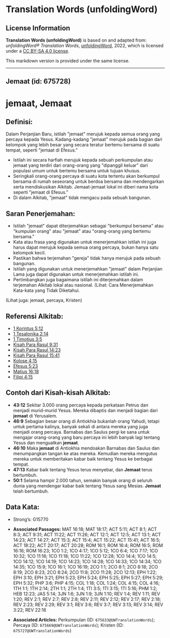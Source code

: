 # Translation Words (unfoldingWord)

## License Information

**Translation Words (unfoldingWord)** is based on and adapted from: _unfoldingWord® Translation Words_, [unfoldingWord](https://unfoldingword.org/utw), 2022, which is licensed under a [CC BY-SA 4.0 license](https://creativecommons.org/licenses/by-sa/4.0/legalcode.en).

This markdown version is provided under the same license.



--------------------------------

## Jemaat (id: 675728)

jemaat, Jemaat
==============

Definisi:
---------

Dalam Perjanjian Baru, istilah "jemaat" merujuk kepada semua orang yang percaya kepada Yesus. Kadang\-kadang "jemaat" merujuk pada bagian dari kelompok yang lebih besar yang secara teratur bertemu bersama di suatu tempat, seperti "jemaat di Efesus."

* Istilah ini secara harfiah merujuk kepada sebuah perkumpulan atau jemaat yang terdiri dari orang\-orang yang "dipanggil keluar" dari populasi umum untuk bertemu bersama untuk tujuan khusus.
* Seringkali orang\-orang percaya di suatu kota tertentu akan berkumpul bersama di rumah seseorang untuk berdoa bersama dan mendengarkan serta mendiskusikan Alkitab. Jemaat\-jemaat lokal ini diberi nama kota seperti "jemaat di Efesus."
* Di dalam Alkitab, "jemaat" tidak mengacu pada sebuah bangunan.

Saran Penerjemahan:
-------------------

* Istilah "jemaat" dapat diterjemahkan sebagai "berkumpul bersama" atau "kumpulan orang" atau "jemaat" atau "orang\-orang yang bertemu bersama."
* Kata atau frasa yang digunakan untuk menerjemahkan istilah ini juga harus dapat merujuk kepada semua orang percaya, bukan hanya satu kelompok kecil.
* Pastikan bahwa terjemahan "gereja" tidak hanya merujuk pada sebuah bangunan.
* Istilah yang digunakan untuk menerjemahkan "jemaat" dalam Perjanjian Lama juga dapat digunakan untuk menerjemahkan istilah ini.
* Pertimbangkan juga bagaimana istilah ini diterjemahkan dalam terjemahan Alkitab lokal atau nasional. (Lihat: Cara Menerjemahkan Kata\-kata yang Tidak Diketahui.

(Lihat juga: jemaat, percaya, Kristen)

Referensi Alkitab:
------------------

* [1 Korintus 5:12](https://ref.ly/1Cor0:0)
* [1 Tesalonika 2:14](https://ref.ly/1Thess0:0)
* [1 Timotius 3:5](https://ref.ly/1Tim0:0)
* [Kisah Para Rasul 9:31](https://ref.ly/Acts0:0)
* [Kisah Para Rasul 14:23](https://ref.ly/Acts0:0)
* [Kisah Para Rasul 15:41](https://ref.ly/Acts0:0)
* [Kolose 4:15](https://ref.ly/Col4:15)
* [Efesus 5:23](https://ref.ly/Eph5:23)
* [Matius 16:18](https://ref.ly/Matt16:18)
* [Filipi 4:15](https://ref.ly/Phil4:15)

Contoh dari Kisah\-kisah Alkitab:
---------------------------------

* **43:12** Sekitar 3\.000 orang percaya kepada perkataan Petrus dan menjadi murid\-murid Yesus. Mereka dibaptis dan menjadi bagian dari **jemaat** di Yerusalem.
* **46:9** Sebagian besar orang di Antiokhia bukanlah orang Yahudi, tetapi untuk pertama kalinya, banyak sekali di antara mereka yang juga menjadi orang percaya. Barnabas dan Saulus pergi ke sana untuk mengajar orang\-orang yang baru percaya ini lebih banyak lagi tentang Yesus dan menguatkan **jemaat**.
* **46:10** Maka **jemaat** di Antiokhia mendoakan Barnabas dan Saulus dan menumpangkan tangan ke atas mereka. Kemudian mereka mengutus mereka untuk memberitakan kabar baik tentang Yesus ke berbagai tempat.
* **47:13** Kabar baik tentang Yesus terus menyebar, dan **Jemaat** terus bertumbuh.
* **50:1** Selama hampir 2\.000 tahun, semakin banyak orang di seluruh dunia yang mendengar kabar baik tentang Yesus sang Mesias. **Jemaat** telah bertumbuh.

Data Kata:
----------

* Strong’s: G15770

* **Associated Passages:** MAT 16:18; MAT 18:17; ACT 5:11; ACT 8:1; ACT 8:3; ACT 9:31; ACT 11:22; ACT 11:26; ACT 12:1; ACT 12:5; ACT 13:1; ACT 14:23; ACT 14:27; ACT 15:3; ACT 15:4; ACT 15:22; ACT 15:41; ACT 16:5; ACT 18:22; ACT 20:17; ACT 20:28; ROM 16:1; ROM 16:4; ROM 16:5; ROM 16:16; ROM 16:23; 1CO 1:2; 1CO 4:17; 1CO 5:12; 1CO 6:4; 1CO 7:17; 1CO 10:32; 1CO 11:16; 1CO 11:18; 1CO 11:22; 1CO 12:28; 1CO 14:4; 1CO 14:5; 1CO 14:12; 1CO 14:19; 1CO 14:23; 1CO 14:28; 1CO 14:33; 1CO 14:34; 1CO 14:35; 1CO 15:9; 1CO 16:1; 1CO 16:19; 2CO 1:1; 2CO 8:1; 2CO 8:18; 2CO 8:19; 2CO 8:23; 2CO 8:24; 2CO 11:8; 2CO 11:28; 2CO 12:13; EPH 1:22; EPH 3:10; EPH 3:21; EPH 5:23; EPH 5:24; EPH 5:25; EPH 5:27; EPH 5:29; EPH 5:32; PHP 3:6; PHP 4:15; COL 1:18; COL 1:24; COL 4:15; COL 4:16; 1TH 1:1; 1TH 2:14; 2TH 1:1; 2TH 1:4; 1TI 3:5; 1TI 3:15; 1TI 5:16; PHM 1:2; HEB 12:23; JAS 5:14; 3JN 1:6; 3JN 1:9; 3JN 1:10; REV 1:4; REV 1:11; REV 1:20; REV 2:1; REV 2:7; REV 2:8; REV 2:11; REV 2:12; REV 2:17; REV 2:18; REV 2:23; REV 2:29; REV 3:1; REV 3:6; REV 3:7; REV 3:13; REV 3:14; REV 3:22; REV 22:16
* **Associated Articles:** Perkumpulan (ID: `675633@UWTranslationWords`); Percaya (ID: `675669@UWTranslationWords`); Kristen (ID: `675727@UWTranslationWords`)

